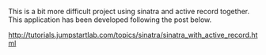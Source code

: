 This is a bit more difficult project using sinatra and active record together. 
This application has been developed following the post below.

http://tutorials.jumpstartlab.com/topics/sinatra/sinatra_with_active_record.html